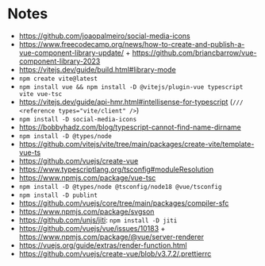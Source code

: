 # Notes

- https://github.com/joaopalmeiro/social-media-icons
- https://www.freecodecamp.org/news/how-to-create-and-publish-a-vue-component-library-update/ + https://github.com/briancbarrow/vue-component-library-2023
- https://vitejs.dev/guide/build.html#library-mode
- `npm create vite@latest`
- `npm install vue && npm install -D @vitejs/plugin-vue typescript vite vue-tsc`
- https://vitejs.dev/guide/api-hmr.html#intellisense-for-typescript (`/// <reference types="vite/client" />`)
- `npm install -D social-media-icons`
- https://bobbyhadz.com/blog/typescript-cannot-find-name-dirname
- `npm install -D @types/node`
- https://github.com/vitejs/vite/tree/main/packages/create-vite/template-vue-ts
- https://github.com/vuejs/create-vue
- https://www.typescriptlang.org/tsconfig#moduleResolution
- https://www.npmjs.com/package/vue-tsc
- `npm install -D @types/node @tsconfig/node18 @vue/tsconfig`
- `npm install -D publint`
- https://github.com/vuejs/core/tree/main/packages/compiler-sfc
- https://www.npmjs.com/package/svgson
- https://github.com/unjs/jiti: `npm install -D jiti`
- https://github.com/vuejs/vue/issues/10183 + https://www.npmjs.com/package/@vue/server-renderer
- https://vuejs.org/guide/extras/render-function.html
- https://github.com/vuejs/create-vue/blob/v3.7.2/.prettierrc
